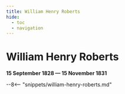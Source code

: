 ```yaml
---
title: William Henry Roberts
hide:
  - toc
  - navigation 
---
```


# William Henry Roberts

**15 September 1828 — 15 November 1831**

--8<-- "snippets/william-henry-roberts.md"

